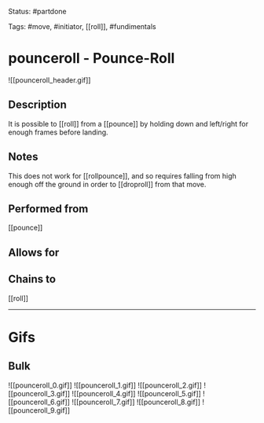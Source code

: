 Status: #partdone

Tags: #move, #initiator, [[roll]], #fundimentals

# pounceroll - Pounce-Roll
![[pounceroll_header.gif]]
## Description
It is possible to [[roll]] from a [[pounce]] by holding down and left/right for enough frames before landing. 

## Notes
This does not work for [[rollpounce]], and so requires falling from high enough off the ground in order to [[droproll]] from that move.

## Performed from
[[pounce]]

## Allows for


## Chains to
[[roll]]

___
# Gifs
## Bulk
![[pounceroll_0.gif]]
![[pounceroll_1.gif]]
![[pounceroll_2.gif]]
![[pounceroll_3.gif]]
![[pounceroll_4.gif]]
![[pounceroll_5.gif]]
![[pounceroll_6.gif]]
![[pounceroll_7.gif]]
![[pounceroll_8.gif]]
![[pounceroll_9.gif]]